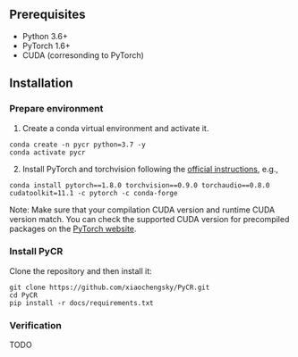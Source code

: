 ## **Prerequisites**
* Python 3.6+
* PyTorch 1.6+
* CUDA (corresonding to PyTorch)

## **Installation**
### **Prepare environment**
1. Create a conda virtual environment and activate it.
```
conda create -n pycr python=3.7 -y
conda activate pycr
```

2. Install PyTorch and torchvision following the [official instructions](https://pytorch.org/), e.g.,
```
conda install pytorch==1.8.0 torchvision==0.9.0 torchaudio==0.8.0 cudatoolkit=11.1 -c pytorch -c conda-forge
```
Note: Make sure that your compilation CUDA version and runtime CUDA version match. 
You can check the supported CUDA version for precompiled packages on the [PyTorch website](https://pytorch.org/).

### **Install PyCR**
Clone the repository and then install it:
```
git clone https://github.com/xiaochengsky/PyCR.git
cd PyCR
pip install -r docs/requirements.txt
```

### **Verification**
TODO







